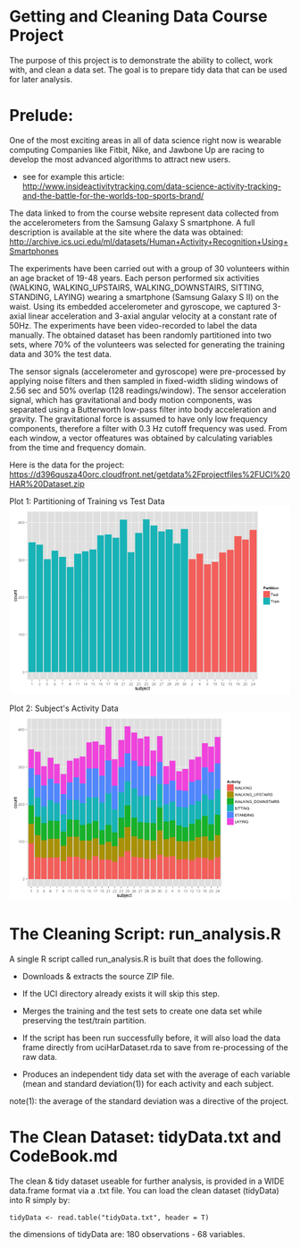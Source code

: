Getting and Cleaning Data Course Project
========================================

The purpose of this project is to demonstrate the ability to collect, work with, and clean a data set. The goal is to prepare tidy data that can be used for later analysis. 

# Prelude: 
One of the most exciting areas in all of data science right now is wearable computing Companies like Fitbit, Nike, and Jawbone Up are racing to develop the most advanced algorithms to attract new users.
- see for example this article:  
<http://www.insideactivitytracking.com/data-science-activity-tracking-and-the-battle-for-the-worlds-top-sports-brand/>
 
The data linked to from the course website represent data collected from the accelerometers from the Samsung Galaxy S smartphone. A full description is available at the site where the data was obtained:
<http://archive.ics.uci.edu/ml/datasets/Human+Activity+Recognition+Using+Smartphones>

The experiments have been carried out with a group of 30 volunteers within an age bracket of 19-48 years. Each person performed six activities (WALKING, WALKING_UPSTAIRS, WALKING_DOWNSTAIRS, SITTING, STANDING, LAYING) wearing a smartphone (Samsung Galaxy S II) on the waist. Using its embedded accelerometer and gyroscope, we captured 3-axial linear acceleration and 3-axial angular velocity at a constant rate of 50Hz. The experiments have been video-recorded to label the data manually. The obtained dataset has been randomly partitioned into two sets, where 70% of the volunteers was selected for generating the training data and 30% the test data. 

The sensor signals (accelerometer and gyroscope) were pre-processed by applying noise filters and then sampled in fixed-width sliding windows of 2.56 sec and 50% overlap (128 readings/window). The sensor acceleration signal, which has gravitational and body motion components, was separated using a Butterworth low-pass filter into body acceleration and gravity. The gravitational force is assumed to have only low frequency components, therefore a filter with 0.3 Hz cutoff frequency was used. From each window, a vector offeatures was obtained by calculating variables from the time and frequency domain. 

Here is the data for the project: 
  <https://d396qusza40orc.cloudfront.net/getdata%2Fprojectfiles%2FUCI%20HAR%20Dataset.zip>

Plot 1: Partitioning of Training vs Test Data
![plot of plot1](plot1.png) 

Plot 2: Subject's Activity Data
![plot of plot2](plot2.png) 

# The Cleaning Script:  run_analysis.R

A single R script called run_analysis.R is built that does the following.
* Downloads & extracts the source ZIP file. 
- If the UCI directory already exists it will skip this step.
* Merges the training and the test sets to create one data set while preserving the test/train partition.
- If the script has been run successfully before, it will also load the data frame directly from uciHarDataset.rda to save from re-processing of the raw data.
* Produces an independent tidy data set with the average of each variable (mean and standard deviation(1)) for each activity and each subject. 

note(1): the average of the standard deviation was a directive of the project.

# The Clean Dataset:  tidyData.txt and CodeBook.md

The clean & tidy dataset useable for further analysis, is provided in a WIDE data.frame format via a .txt file. You can load the clean dataset (tidyData) into R simply by:

```
tidyData <- read.table("tidyData.txt", header = T)
```
the dimensions of tidyData are: 180 observations - 68 variables.
